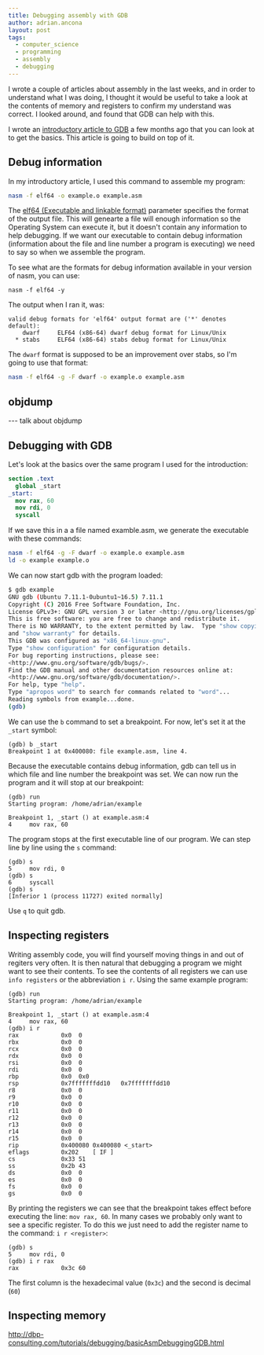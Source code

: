 ```yaml
---
title: Debugging assembly with GDB
author: adrian.ancona
layout: post
tags:
  - computer_science
  - programming
  - assembly
  - debugging
---
```


I wrote a couple of articles about assembly in the last weeks, and in order to understand what I was doing, I thought it would be useful to take a look at the contents of memory and registers to confirm my understand was correct. I looked around, and found that GDB can help with this.

I wrote an [introductory article to GDB](/2018/02/introduction-to-gdb/) a few months ago that you can look at to get the basics. This article is going to build on top of it.

## Debug information

In my introductory article, I used this command to assemble my program:

```bash
nasm -f elf64 -o example.o example.asm
```

The [elf64 (Executable and linkable format)](https://en.wikipedia.org/wiki/Executable_and_Linkable_Format) parameter specifies the format of the output file. This will genearte a file will enough information so the Operating System can execute it, but it doesn't contain any information to help debugging. If we want our executable to contain debug information (information about the file and line number a program is executing) we need to say so when we assemble the program.

To see what are the formats for debug information available in your version of nasm, you can use:

```
nasm -f elf64 -y
```

The output when I ran it, was:

```
valid debug formats for 'elf64' output format are ('*' denotes default):
    dwarf     ELF64 (x86-64) dwarf debug format for Linux/Unix
  * stabs     ELF64 (x86-64) stabs debug format for Linux/Unix
```

The `dwarf` format is supposed to be an improvement over stabs, so I'm going to use that format:

```bash
nasm -f elf64 -g -F dwarf -o example.o example.asm
```

## objdump



--- talk about objdump



## Debugging with GDB

Let's look at the basics over the same program I used for the introduction:

```nasm
section .text
  global _start
_start:
  mov rax, 60
  mov rdi, 0
  syscall

```

If we save this in a a file named examble.asm, we generate the executable with these commands:

```bash
nasm -f elf64 -g -F dwarf -o example.o example.asm
ld -o example example.o
```

We can now start gdb with the program loaded:

```bash
$ gdb example
GNU gdb (Ubuntu 7.11.1-0ubuntu1~16.5) 7.11.1
Copyright (C) 2016 Free Software Foundation, Inc.
License GPLv3+: GNU GPL version 3 or later <http://gnu.org/licenses/gpl.html>
This is free software: you are free to change and redistribute it.
There is NO WARRANTY, to the extent permitted by law.  Type "show copying"
and "show warranty" for details.
This GDB was configured as "x86_64-linux-gnu".
Type "show configuration" for configuration details.
For bug reporting instructions, please see:
<http://www.gnu.org/software/gdb/bugs/>.
Find the GDB manual and other documentation resources online at:
<http://www.gnu.org/software/gdb/documentation/>.
For help, type "help".
Type "apropos word" to search for commands related to "word"...
Reading symbols from example...done.
(gdb)
```

We can use the `b` command to set a breakpoint. For now, let's set it at the `_start` symbol:

```gdb
(gdb) b _start
Breakpoint 1 at 0x400080: file example.asm, line 4.
```

Because the executable contains debug information, gdb can tell us in which file and line number the breakpoint was set. We can now run the program and it will stop at our breakpoint:

```gdb
(gdb) run
Starting program: /home/adrian/example

Breakpoint 1, _start () at example.asm:4
4	  mov rax, 60
```

The program stops at the first executable line of our program. We can step line by line using the `s` command:

```gdb
(gdb) s
5	  mov rdi, 0
(gdb) s
6	  syscall
(gdb) s
[Inferior 1 (process 11727) exited normally]
```

Use `q` to quit gdb.

## Inspecting registers

Writing assembly code, you will find yourself moving things in and out of regiters very often. It is then natural that debugging a program we might want to see their contents. To see the contents of all registers we can use `info registers` or the abbreviation `i r`. Using the same example program:

```gdb
(gdb) run
Starting program: /home/adrian/example

Breakpoint 1, _start () at example.asm:4
4	  mov rax, 60
(gdb) i r
rax            0x0	0
rbx            0x0	0
rcx            0x0	0
rdx            0x0	0
rsi            0x0	0
rdi            0x0	0
rbp            0x0	0x0
rsp            0x7fffffffdd10	0x7fffffffdd10
r8             0x0	0
r9             0x0	0
r10            0x0	0
r11            0x0	0
r12            0x0	0
r13            0x0	0
r14            0x0	0
r15            0x0	0
rip            0x400080	0x400080 <_start>
eflags         0x202	[ IF ]
cs             0x33	51
ss             0x2b	43
ds             0x0	0
es             0x0	0
fs             0x0	0
gs             0x0	0
```

By printing the registers we can see that the breakpoint takes effect before executing the line: `mov rax, 60`. In many cases we probably only want to see a specific register. To do this we just need to add the register name to the command: `i r <register>`:

```gdb
(gdb) s
5	  mov rdi, 0
(gdb) i r rax
rax            0x3c	60
```

The first column is the hexadecimal value (`0x3c`) and the second is decimal (`60`)

## Inspecting memory





http://dbp-consulting.com/tutorials/debugging/basicAsmDebuggingGDB.html
